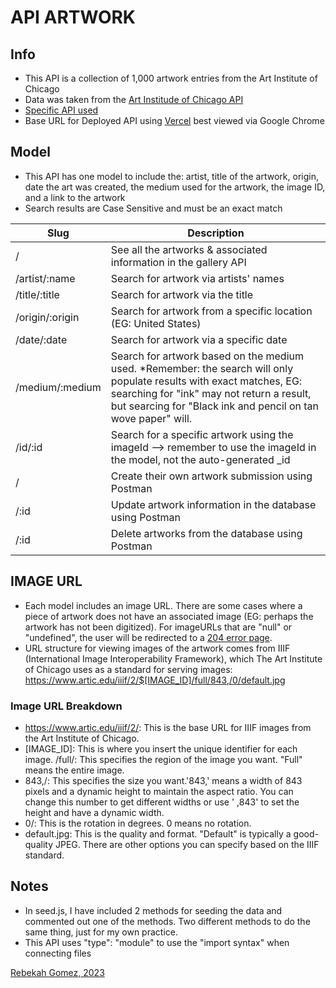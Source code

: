 # API ARTWORK
## Info
- This API is a collection of 1,000 artwork entries from the Art Institute of Chicago
- Data was taken from the [Art Institude of Chicago API](https://api.artic.edu/docs/#introduction)
- [Specific API used](https://api.artic.edu/api/v1/artworks)
- Base URL for Deployed API using [Vercel](https://project2-api.vercel.app/) best viewed via Google Chrome

## Model
- This API has one model to include the: artist, title of the artwork, origin, date the art was created, the medium used for the artwork, the image ID, and a link to the artwork
- Search results are Case Sensitive and must be an exact match

| Slug | Description |
|------| ----------- |
| /   | See all the artworks & associated information in the gallery API
| /artist/:name | Search for artwork via artists' names
| /title/:title | Search for artwork via the title
| /origin/:origin | Search for artwork from a specific location (EG: United States)
| /date/:date | Search for artwork via a specific date
| /medium/:medium | Search for artwork based on the medium used. *Remember: the search will only populate results with exact matches, EG: searching for "ink" may not return a result, but searcing for "Black ink and pencil on tan wove paper" will.
| /id/:id | Search for a specific artwork using the imageId --> remember to use the imageId in the model, not the auto-generated _id
| /    | Create their own artwork submission using Postman
| /:id | Update artwork information in the database using Postman
| /:id | Delete artworks from the database using Postman


## IMAGE URL
- Each model includes an image URL.  There are some cases where a piece of artwork does not have an associated image (EG: perhaps the artwork has not been digitized). For imageURLs that are "null" or "undefined", the user will be redirected to a [204 error page](https://http.cat/status/204).
- URL structure for viewing images of the artwork comes from IIIF (International Image Interoperability Framework), which The Art Institute of Chicago uses as a standard for serving images: https://www.artic.edu/iiif/2/$[IMAGE_ID]/full/843,/0/default.jpg
### Image URL Breakdown
- https://www.artic.edu/iiif/2/: This is the base URL for IIIF images from the Art Institute of Chicago.
- [IMAGE_ID]: This is where you insert the unique identifier for each image.
/full/: This specifies the region of the image you want. "Full" means the entire image.
- 843,/: This specifies the size you want.'843,' means a width of 843 pixels and a dynamic height to maintain the aspect ratio. You can change this number to get different widths or use ' ,843' to set the height and have a dynamic width.
- 0/: This is the rotation in degrees. 0 means no rotation.
- default.jpg: This is the quality and format. "Default" is typically a good-quality JPEG. There are other options you can specify based on the IIIF standard.

## Notes
- In seed.js, I have included 2 methods for seeding the data and commented out one of the methods. Two different methods to do the same thing, just for my own practice.
- This API uses "type": "module" to use the "import syntax" when connecting files

[Rebekah Gomez, 2023](https://www.linkedin.com/in/rebekah-gomez/)